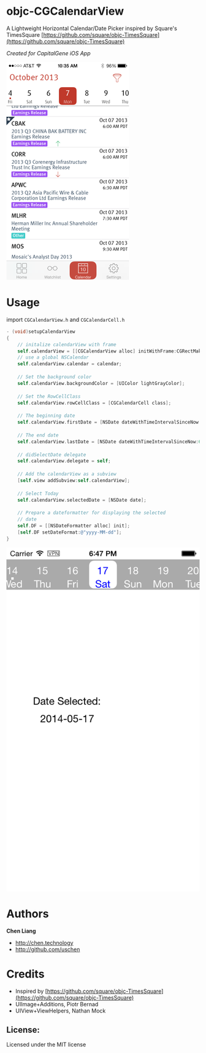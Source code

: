 objc-CGCalendarView
===================

A Lightweight Horizontal Calendar/Date Picker inspired by Square's TimesSquare
[https://github.com/square/objc-TimesSquare](https://github.com/square/objc-TimesSquare)

*Created for CapitalGene iOS App*

![Screenshot](https://github.com/CapitalGene/objc-CGCalendarView/raw/master/doc/img/capitalgene_sc_calendar.png "https://github.com/CapitalGene/objc-CGCalendarView/raw/master/doc/img/capitalgene_sc_calendar.png")

Usage
=====
import `CGCalendarView.h` and `CGCalendarCell.h`

```Objective-C
- (void)setupCalendarView
{
    // initalize calendarView with frame
    self.calendarView = [[CGCalendarView alloc] initWithFrame:CGRectMake(0, 20, 320, CG_CALENDAR_VIEW_HEIGHT)];
    // use a global NSCalendar
    self.calendarView.calendar = calendar;

    // Set the background color
    self.calendarView.backgroundColor = [UIColor lightGrayColor];

    // Set the RowCellClass
    self.calendarView.rowCellClass = [CGCalendarCell class];

    // The beginning date
    self.calendarView.firstDate = [NSDate dateWithTimeIntervalSinceNow: -60 * 60 * 24 * 30];

    // The end date
    self.calendarView.lastDate = [NSDate dateWithTimeIntervalSinceNow:60 * 60 * 24 * 180];

    // didSelectDate delegate
    self.calendarView.delegate = self;

    // Add the calendarView as a subview
    [self.view addSubview:self.calendarView];

    // Select Today
    self.calendarView.selectedDate = [NSDate date];

    // Prepare a dateformatter for displaying the selected
    // date
    self.DF = [[NSDateFormatter alloc] init];
    [self.DF setDateFormat:@"yyyy-MM-dd"];
}
```
![Screenshot](https://github.com/CapitalGene/objc-CGCalendarView/raw/master/doc/img/screenshot.png "https://github.com/CapitalGene/objc-CGCalendarView/raw/master/doc/img/screenshot.png")

Authors
=======

**Chen Liang**

+ http://chen.technology
+ http://github.com/uschen

Credits
=======
+ Inspired by [https://github.com/square/objc-TimesSquare](https://github.com/square/objc-TimesSquare)
+ UIImage+Additions, Piotr Bernad
+ UIView+ViewHelpers, Nathan Mock

## License:
Licensed under the MIT license

